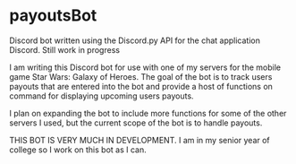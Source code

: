 # payoutsBot
Discord bot written using the Discord.py API for the chat application Discord. Still work in progress


I am writing this Discord bot for use with one of my servers for the mobile game Star Wars: Galaxy of Heroes. The goal of the bot is to track users payouts that are entered into the bot and provide a host of functions on command for displaying upcoming users payouts.

I plan on expanding the bot to include more functions for some of the other servers I used, but the current scope of the bot is to handle payouts.

THIS BOT IS VERY MUCH IN DEVELOPMENT. I am in my senior year of college so I work on this bot as I can.
